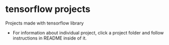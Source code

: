 # tensorflow projects
Projects made with tensorflow library

- For information about individual project, click a project folder and follow instructions in README inside of it.
